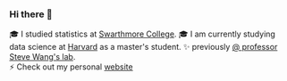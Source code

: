 ### Hi there 👋

<!--
**ckkim-rv/ckkim-rv** is a ✨ _special_ ✨ repository because its `README.md` (this file) appears on your GitHub profile.

Here are some ideas to get you started:

- 🔭 I’m currently working on ...
- 🌱 I’m currently learning ...
- 👯 I’m looking to collaborate on ...
- 🤔 I’m looking for help with ...
- 💬 Ask me about ...
- 📫 How to reach me: ...
- 😄 Pronouns: ...
- ⚡ Fun fact: ...
-->

🎓 I studied statistics at [Swarthmore College](https://www.swarthmore.edu/).
🎓 I am currently studying data science at [Harvard](https://www.seas.harvard.edu/applied-computation/graduate-programs/masters-data-science) as a master's student.
✨ previously [@ professor Steve Wang's lab](https://www.swarthmore.edu/NatSci/swang1/personnel.html).  
⚡ Check out my personal [website](https://jasonkyungkim.github.io/)
